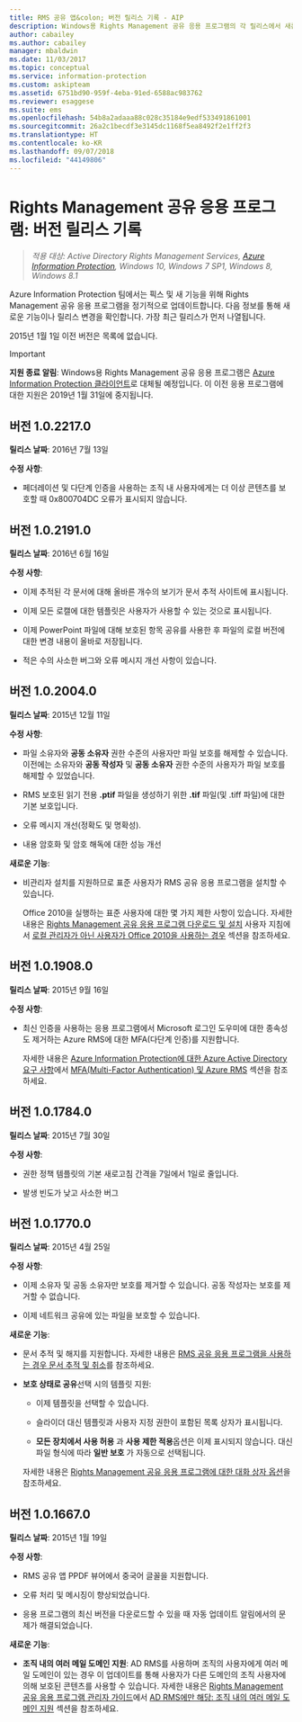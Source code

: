 ```yaml
---
title: RMS 공유 앱&colon; 버전 릴리스 기록 - AIP
description: Windows용 Rights Management 공유 응용 프로그램의 각 릴리스에서 새롭게 추가되었거나 변경된 기능을 살펴봅니다.
author: cabailey
ms.author: cabailey
manager: mbaldwin
ms.date: 11/03/2017
ms.topic: conceptual
ms.service: information-protection
ms.custom: askipteam
ms.assetid: 6751bd90-959f-4eba-91ed-6588ac983762
ms.reviewer: esaggese
ms.suite: ems
ms.openlocfilehash: 54b8a2adaaa88c028c35184e9edf533491861001
ms.sourcegitcommit: 26a2c1becdf3e3145dc1168f5ea8492f2e1ff2f3
ms.translationtype: HT
ms.contentlocale: ko-KR
ms.lasthandoff: 09/07/2018
ms.locfileid: "44149806"
---
```

# <a name="rights-management-sharing-application-version-release-history"></a>Rights Management 공유 응용 프로그램: 버전 릴리스 기록

>*적용 대상: Active Directory Rights Management Services, [Azure Information Protection](https://azure.microsoft.com/pricing/details/information-protection), Windows 10, Windows 7 SP1, Windows 8, Windows 8.1*

Azure Information Protection 팀에서는 픽스 및 새 기능을 위해 Rights Management 공유 응용 프로그램을 정기적으로 업데이트합니다. 다음 정보를 통해 새로운 기능이나 릴리스 변경을 확인합니다. 가장 최근 릴리스가 먼저 나열됩니다.

2015년 1월 1일 이전 버전은 목록에 없습니다.

> [!IMPORTANT]
> **지원 종료 알림**: Windows용 Rights Management 공유 응용 프로그램은 [Azure Information Protection 클라이언트](aip-client.md)로 대체될 예정입니다. 이 이전 응용 프로그램에 대한 지원은 2019년 1월 31일에 중지됩니다. 

## <a name="version-1022170"></a>버전 1.0.2217.0

**릴리스 날짜**: 2016년 7월 13일

**수정 사항**:

- 페더레이션 및 다단계 인증을 사용하는 조직 내 사용자에게는 더 이상 콘텐츠를 보호할 때 0x800704DC 오류가 표시되지 않습니다.



## <a name="version-1021910"></a>버전 1.0.2191.0
**릴리스 날짜**: 2016년 6월 16일

**수정 사항**:

- 이제 추적된 각 문서에 대해 올바른 개수의 보기가 문서 추적 사이트에 표시됩니다.

- 이제 모든 로캘에 대한 템플릿은 사용자가 사용할 수 있는 것으로 표시됩니다.

- 이제 PowerPoint 파일에 대해 보호된 항목 공유를 사용한 후 파일의 로컬 버전에 대한 변경 내용이 올바로 저장됩니다.

- 적은 수의 사소한 버그와 오류 메시지 개선 사항이 있습니다.


## <a name="version-1020040"></a>버전 1.0.2004.0
**릴리스 날짜**: 2015년 12월 11일

**수정 사항**:

-   파일 소유자와 **공동 소유자** 권한 수준의 사용자만 파일 보호를 해제할 수 있습니다. 이전에는 소유자와 **공동 작성자** 및 **공동 소유자** 권한 수준의 사용자가 파일 보호를 해제할 수 있었습니다.

-   RMS 보호된 읽기 전용 **.ptif** 파일을 생성하기 위한 **.tif** 파일(및 .tiff 파일)에 대한 기본 보호입니다.

-   오류 메시지 개선(정확도 및 명확성).

-   내용 암호화 및 암호 해독에 대한 성능 개선

**새로운 기능**:

-   비관리자 설치를 지원하므로 표준 사용자가 RMS 공유 응용 프로그램을 설치할 수 있습니다.

    Office 2010을 실행하는 표준 사용자에 대한 몇 가지 제한 사항이 있습니다. 자세한 내용은 [Rights Management 공유 응용 프로그램 다운로드 및 설치](install-sharing-app.md) 사용자 지침에서 [로컬 관리자가 아닌 사용자가 Office 2010을 사용하는 경우](install-sharing-app.md#if-you-are-not-a-local-administrator-and-use-office-2010) 섹션을 참조하세요.

## <a name="version-1019080"></a>버전 1.0.1908.0
**릴리스 날짜**: 2015년 9월 16일

**수정 사항**:

-   최신 인증을 사용하는 응용 프로그램에서 Microsoft 로그인 도우미에 대한 종속성도 제거하는 Azure RMS에 대한 MFA(다단계 인증)를 지원합니다.

    자세한 내용은 [Azure Information Protection에 대한 Azure Active Directory 요구 사항](../requirements-servers.md)에서 [MFA(Multi-Factor Authentication) 및 Azure RMS](../requirements-servers.md) 섹션을 참조하세요.

## <a name="version-1017840"></a>버전 1.0.1784.0
**릴리스 날짜**: 2015년 7월 30일

**수정 사항**:

-   권한 정책 템플릿의 기본 새로고침 간격을 7일에서 1일로 줄입니다.

-   발생 빈도가 낮고 사소한 버그

## <a name="version-1017700"></a>버전 1.0.1770.0
**릴리스 날짜**: 2015년 4월 25일

**수정 사항**:

-   이제 소유자 및 공동 소유자만 보호를 제거할 수 있습니다. 공동 작성자는 보호를 제거할 수 없습니다.

-   이제 네트워크 공유에 있는 파일을 보호할 수 있습니다.

**새로운 기능**:

-   문서 추적 및 해지를 지원합니다. 자세한 내용은 [RMS 공유 응용 프로그램을 사용하는 경우 문서 추적 및 취소](sharing-app-track-revoke.md)를 참조하세요.

-   **보호 상태로 공유**선택 시의 템플릿 지원:

    -   이제 템플릿을 선택할 수 있습니다.

    -   슬라이더 대신 템플릿과 사용자 지정 권한이 포함된 목록 상자가 표시됩니다.

    -   **모든 장치에서 사용 허용** 과 **사용 제한 적용**옵션은 이제 표시되지 않습니다. 대신 파일 형식에 따라 **일반 보호** 가 자동으로 선택됩니다.

    자세한 내용은 [Rights Management 공유 응용 프로그램에 대한 대화 상자 옵션](sharing-app-dialog-box.md)을 참조하세요.

## <a name="version-1016670"></a>버전 1.0.1667.0
**릴리스 날짜**: 2015년 1월 19일

**수정 사항**:

-   RMS 공유 앱 PPDF 뷰어에서 중국어 글꼴을 지원합니다.

-   오류 처리 및 메시징이 향상되었습니다.

-   응용 프로그램의 최신 버전을 다운로드할 수 있을 때 자동 업데이트 알림에서의 문제가 해결되었습니다.

**새로운 기능**:

-   **조직 내의 여러 메일 도메인 지원**: AD RMS를 사용하며 조직의 사용자에게 여러 메일 도메인이 있는 경우 이 업데이트를 통해 사용자가 다른 도메인의 조직 사용자에 의해 보호된 콘텐츠를 사용할 수 있습니다. 자세한 내용은 [Rights Management 공유 응용 프로그램 관리자 가이드](sharing-app-admin-guide.md)에서 [AD RMS에만 해당: 조직 내의 여러 메일 도메인 지원](sharing-app-admin-guide.md#ad-rms-only-support-for-multiple-email-domains-within-your-organization) 섹션을 참조하세요.

